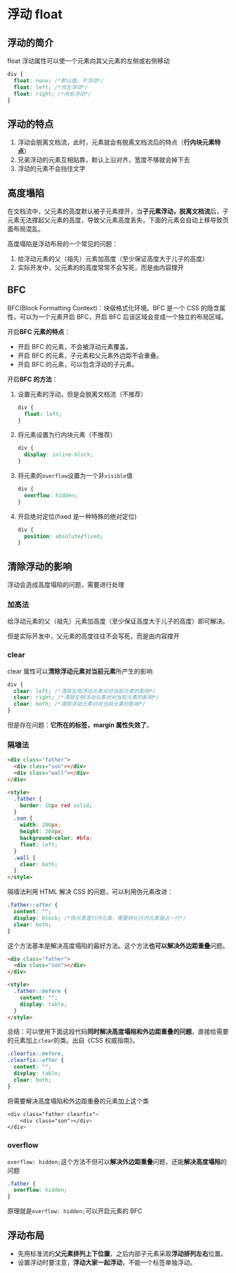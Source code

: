 # 浮动 float

## 浮动的简介

float 浮动属性可以使一个元素向其父元素的左侧或右侧移动

```css
div {
  float: none; /*默认值，不浮动*/
  float: left; /*向左浮动*/
  float: right; /*向右浮动*/
}
```

## 浮动的特点

1. 浮动会脱离文档流，此时，元素就会有脱离文档流后的特点（**行内块元素特点**）
2. 兄弟浮动的元素互相贴靠，默认上沿对齐，宽度不够就会掉下去
3. 浮动的元素不会挡住文字

## 高度塌陷

在文档流中，父元素的高度默认被子元素撑开，当**子元素浮动，脱离文档流**后，子元素无法撑起父元素的高度，导致父元素高度丢失，下面的元素会自动上移导致页面布局混乱。

高度塌陷是浮动布局的一个常见的问题：

1. 给浮动元素的父（祖先）元素加高度（至少保证高度大于儿子的高度）
2. 实际开发中，父元素的的高度常常不会写死，而是由内容撑开

## BFC

BFC(Block Formatting Context)：块级格式化环境。BFC 是一个 CSS 的隐含属性，可以为一个元素开启 BFC，开启 BFC 后该区域会变成一个独立的布局区域。

开启**BFC 元素的特点**：

- 开启 BFC 的元素，不会被浮动元素覆盖。
- 开启 BFC 的元素，子元素和父元素外边距不会重叠。
- 开启 BFC 的元素，可以包含浮动的子元素。

开启**BFC 的方法**：

1. 设置元素的浮动，但是会脱离文档流（不推荐）

   ```css
   div {
     float: left;
   }
   ```

2. 将元素设置为行内块元素（不推荐）

   ```css
   div {
     display: inline-block;
   }
   ```

3. 将元素的`overflow`设置为一个非`visible`值

   ```css
   div {
     overflow: hidden;
   }
   ```

4. 开启绝对定位(fixed 是一种特殊的绝对定位)

   ```css
   div {
     position: absolute/fixed;
   }
   ```

## 清除浮动的影响

浮动会造成高度塌陷的问题，需要进行处理

### 加高法

给浮动元素的父（祖先）元素加高度（至少保证高度大于儿子的高度）即可解决。

但是实际开发中，父元素的高度往往不会写死，而是由内容撑开

### clear

clear 属性可以**清除浮动元素对当前元素**所产生的影响

```css
div {
  clear: left; /*清除左侧浮动元素对对当前元素的影响*/
  clear: right; /*清除左侧浮动元素对对当前元素的影响*/
  clear: both; /*清除浮动元素对对当前元素的影响*/
}
```

但是存在问题：**它所在的标签，margin 属性失效了**。

### 隔墙法

```html
<div class="father">
  <div class="son"></div>
  <div class="wall"></div>
</div>

<style>
  .father {
    border: 10px red solid;
  }
  .son {
    width: 200px;
    height: 200px;
    background-color: #bfa;
    float: left;
  }
  .wall {
    clear: both;
  }
</style>
```

隔墙法利用 HTML 解决 CSS 的问题，可以利用伪元素改进：

```css
.father::after {
  content: "";
  display: block; /*伪元素是行内元素，需要转化行内元素独占一行*/
  clear: both;
}
```

这个方法基本是解决高度塌陷的最好方法。这个方法**也可以解决外边距重叠**问题。

```html
<div class="father">
  <div class="son"></div>
</div>

<style>
  .father::before {
    content: "";
    display: table;
  }
</style>
```

总结：可以使用下面这段代码**同时解决高度塌陷和外边距重叠的问题**，直接给需要的元素加上`clear`的类。出自《CSS 权威指南》。

```css
.clearfix::before,
.clearfix::after {
  content: "";
  display: table;
  clear: both;
}
```

将需要解决高度塌陷和外边距重叠的元素加上这个类

```css
<div class="father clearfix">
    <div class="son"></div>
</div>
```

### overflow

`overflow: hidden;`这个方法不但可以**解决外边距重叠**问题，还能**解决高度塌陷**的问题

```css
.father {
  overflow: hidden;
}
```

原理就是`overflow: hidden;`可以开启元素的 BFC

## 浮动布局

- 先用标准流的**父元素排列上下位置**，之后内部子元素采取**浮动排列左右**位置。
- 设置浮动时要注意，**浮动大家一起浮动**，不能一个标签单独浮动。
